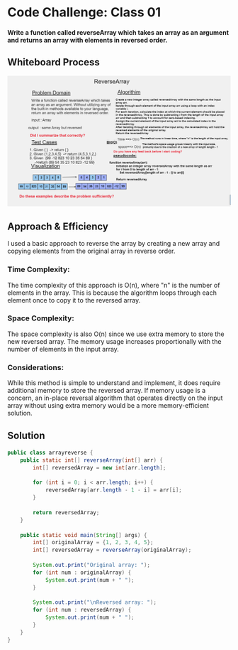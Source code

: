 # Code Challenge: Class 01
#### Write a function called reverseArray which takes an array as an argument and returns an array with elements in reversed order. 
## Whiteboard Process
![ArrayReverse Algorithm](arrayreverse2.png)

## Approach & Efficiency
I used a basic approach to reverse the array by creating a new array and copying elements from the original array in reverse order.

### Time Complexity:
The time complexity of this approach is O(n), where "n" is the number of elements in the array. This is because the algorithm loops through each element once to copy it to the reversed array.

### Space Complexity:
The space complexity is also O(n) since we use extra memory to store the new reversed array. The memory usage increases proportionally with the number of elements in the input array.

### Considerations:
While this method is simple to understand and implement, it does require additional memory to store the reversed array. If memory usage is a concern, an in-place reversal algorithm that operates directly on the input array without using extra memory would be a more memory-efficient solution.

## Solution 
``` java 
public class arrayreverse {
    public static int[] reverseArray(int[] arr) {
        int[] reversedArray = new int[arr.length];
        
        for (int i = 0; i < arr.length; i++) {
            reversedArray[arr.length - 1 - i] = arr[i];
        }
        
        return reversedArray;
    }

    public static void main(String[] args) {
        int[] originalArray = {1, 2, 3, 4, 5};
        int[] reversedArray = reverseArray(originalArray);
        
        System.out.print("Original array: ");
        for (int num : originalArray) {
            System.out.print(num + " ");
        }
        
        System.out.print("\nReversed array: ");
        for (int num : reversedArray) {
            System.out.print(num + " ");
        }
    }
}
```
